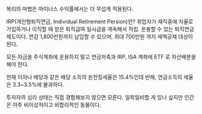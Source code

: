 복리의 마법은 마이너스 수익률에서는 더 무섭게 적용된다.

IRP(개인형퇴직연금, Individual Retirement Persion)란? 취업자가 재직중에 자율로 가입하거나 이직할 때 받은 퇴직급여 일시금을 계속해서 적립. 운용할 수 있는 퇴직연금 제도이다. 연감 1,800만원까지 납입할 수 있으며, 최대 700만원 까지 세액공제 대상이 된다.

모든 자금을 주식계좌에 운용하지 말고 연금저축과 IRP, ISA 계좌에 ETF 로 자산배분을 해야 한다.

현재 이자나 배당과 같은 배당 소득의 원천징세율은 15.4%인데 반해, 연금소득의 세율은 3.3~3.5%에 불과하다.

투자자의 심리 상태는 직접 경험해보지 않으면 모른다. 일희일비할 게 있나 싶지만 인간은 아주 비이성적이고 비합리적인 동물이다.
